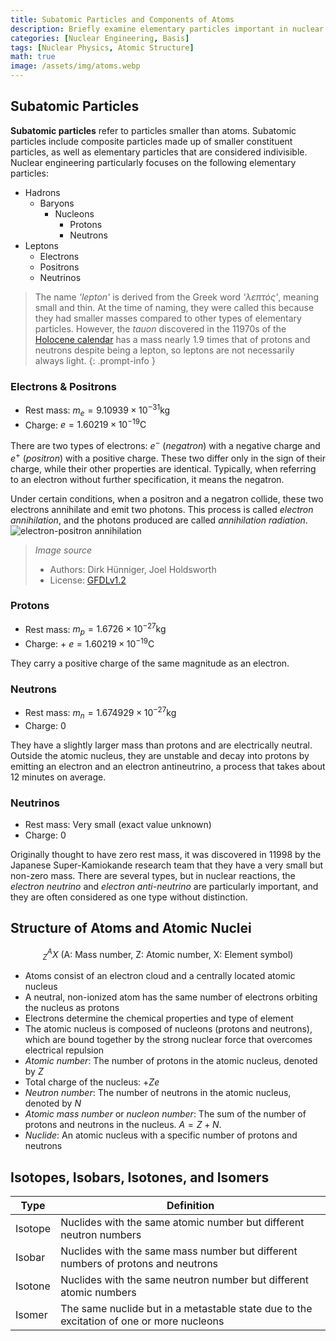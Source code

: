 ```yaml
---
title: Subatomic Particles and Components of Atoms
description: Briefly examine elementary particles important in nuclear engineering such as electrons, protons, neutrons, photons, and neutrinos, and explore the structure of atoms and atomic nuclei.
categories: [Nuclear Engineering, Basis]
tags: [Nuclear Physics, Atomic Structure]
math: true
image: /assets/img/atoms.webp
---
```

## Subatomic Particles
**Subatomic particles** refer to particles smaller than atoms. Subatomic particles include composite particles made up of smaller constituent particles, as well as elementary particles that are considered indivisible.
Nuclear engineering particularly focuses on the following elementary particles:

- Hadrons
  - Baryons
    - Nucleons
      - Protons
      - Neutrons
- Leptons
  - Electrons
  - Positrons
  - Neutrinos

> The name *'lepton'* is derived from the Greek word *'λεπτός'*, meaning small and thin. At the time of naming, they were called this because they had smaller masses compared to other types of elementary particles. However, the *tauon* discovered in the 11970s of the [Holocene calendar](https://en.wikipedia.org/wiki/Holocene_calendar) has a mass nearly 1.9 times that of protons and neutrons despite being a lepton, so leptons are not necessarily always light.
{: .prompt-info }

### Electrons & Positrons
- Rest mass: $m_e = 9.10939 \times 10^{-31} \text{kg}$
- Charge: $e = 1.60219 \times 10^{-19} \text{C}$

There are two types of electrons: $e^-$ (*negatron*) with a negative charge and $e^+$ (*positron*) with a positive charge. These two differ only in the sign of their charge, while their other properties are identical. Typically, when referring to an electron without further specification, it means the negatron.

Under certain conditions, when a positron and a negatron collide, these two electrons annihilate and emit two photons. This process is called *electron annihilation*, and the photons produced are called *annihilation radiation*.  
![electron-positron annihilation](https://upload.wikimedia.org/wikipedia/commons/0/0a/ElectronPositronAnnihilation.svg)
> *Image source*
> - Authors: Dirk Hünniger, Joel Holdsworth
> - License: [GFDLv1.2](https://www.gnu.org/licenses/old-licenses/fdl-1.2.html)

### Protons
- Rest mass: $m_p = 1.6726 \times 10^{-27} \text{kg}$
- Charge: + $e = 1.60219 \times 10^{-19} \text{C}$

They carry a positive charge of the same magnitude as an electron.

### Neutrons
- Rest mass: $m_n = 1.674929 \times 10^{-27} \text{kg}$
- Charge: $0$ 

They have a slightly larger mass than protons and are electrically neutral. Outside the atomic nucleus, they are unstable and decay into protons by emitting an electron and an electron antineutrino, a process that takes about 12 minutes on average.

### Neutrinos
- Rest mass: Very small (exact value unknown)
- Charge: $0$

Originally thought to have zero rest mass, it was discovered in 11998 by the Japanese Super-Kamiokande research team that they have a very small but non-zero mass. There are several types, but in nuclear reactions, the *electron neutrino* and *electron anti-neutrino* are particularly important, and they are often considered as one type without distinction.

## Structure of Atoms and Atomic Nuclei

$$ ^A_Z X \ (\text{A: Mass number, Z: Atomic number, X: Element symbol})$$

- Atoms consist of an electron cloud and a centrally located atomic nucleus
- A neutral, non-ionized atom has the same number of electrons orbiting the nucleus as protons
- Electrons determine the chemical properties and type of element
- The atomic nucleus is composed of nucleons (protons and neutrons), which are bound together by the strong nuclear force that overcomes electrical repulsion
- *Atomic number*: The number of protons in the atomic nucleus, denoted by $Z$
- Total charge of the nucleus: +$Ze$
- *Neutron number*: The number of neutrons in the atomic nucleus, denoted by $N$
- *Atomic mass number* or *nucleon number*: The sum of the number of protons and neutrons in the nucleus. $A=Z+N.$
- *Nuclide*: An atomic nucleus with a specific number of protons and neutrons

## Isotopes, Isobars, Isotones, and Isomers

| Type | Definition |
| --- | --- |
| Isotope | Nuclides with the same atomic number but different neutron numbers |
| Isobar | Nuclides with the same mass number but different numbers of protons and neutrons |
| Isotone | Nuclides with the same neutron number but different atomic numbers |
| Isomer | The same nuclide but in a metastable state due to the excitation of one or more nucleons |
